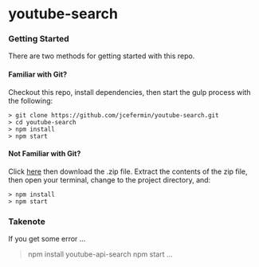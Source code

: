 # youtube-search

### Getting Started

There are two methods for getting started with this repo.

#### Familiar with Git?
Checkout this repo, install dependencies, then start the gulp process with the following:

```
> git clone https://github.com/jcefermin/youtube-search.git
> cd youtube-search
> npm install
> npm start
```

#### Not Familiar with Git?
Click [here](https://github.com/jcefermin/youtube-search.git) then download the .zip file.  Extract the contents of the zip file, then open your terminal, change to the project directory, and:

```
> npm install
> npm start
```

### Takenote
If you get some error
...
> npm install youtube-api-search
> npm start
...
